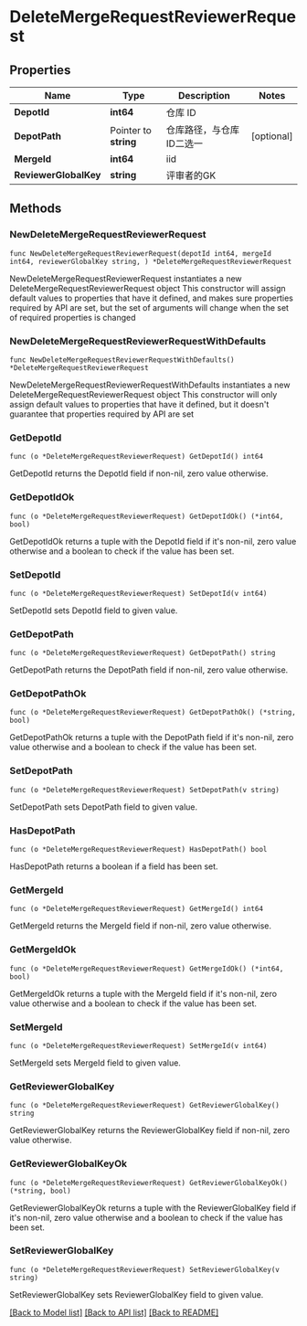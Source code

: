 # DeleteMergeRequestReviewerRequest

## Properties

Name | Type | Description | Notes
------------ | ------------- | ------------- | -------------
**DepotId** | **int64** | 仓库 ID | 
**DepotPath** | Pointer to **string** | 仓库路径，与仓库ID二选一 | [optional] 
**MergeId** | **int64** | iid | 
**ReviewerGlobalKey** | **string** | 评审者的GK | 

## Methods

### NewDeleteMergeRequestReviewerRequest

`func NewDeleteMergeRequestReviewerRequest(depotId int64, mergeId int64, reviewerGlobalKey string, ) *DeleteMergeRequestReviewerRequest`

NewDeleteMergeRequestReviewerRequest instantiates a new DeleteMergeRequestReviewerRequest object
This constructor will assign default values to properties that have it defined,
and makes sure properties required by API are set, but the set of arguments
will change when the set of required properties is changed

### NewDeleteMergeRequestReviewerRequestWithDefaults

`func NewDeleteMergeRequestReviewerRequestWithDefaults() *DeleteMergeRequestReviewerRequest`

NewDeleteMergeRequestReviewerRequestWithDefaults instantiates a new DeleteMergeRequestReviewerRequest object
This constructor will only assign default values to properties that have it defined,
but it doesn't guarantee that properties required by API are set

### GetDepotId

`func (o *DeleteMergeRequestReviewerRequest) GetDepotId() int64`

GetDepotId returns the DepotId field if non-nil, zero value otherwise.

### GetDepotIdOk

`func (o *DeleteMergeRequestReviewerRequest) GetDepotIdOk() (*int64, bool)`

GetDepotIdOk returns a tuple with the DepotId field if it's non-nil, zero value otherwise
and a boolean to check if the value has been set.

### SetDepotId

`func (o *DeleteMergeRequestReviewerRequest) SetDepotId(v int64)`

SetDepotId sets DepotId field to given value.


### GetDepotPath

`func (o *DeleteMergeRequestReviewerRequest) GetDepotPath() string`

GetDepotPath returns the DepotPath field if non-nil, zero value otherwise.

### GetDepotPathOk

`func (o *DeleteMergeRequestReviewerRequest) GetDepotPathOk() (*string, bool)`

GetDepotPathOk returns a tuple with the DepotPath field if it's non-nil, zero value otherwise
and a boolean to check if the value has been set.

### SetDepotPath

`func (o *DeleteMergeRequestReviewerRequest) SetDepotPath(v string)`

SetDepotPath sets DepotPath field to given value.

### HasDepotPath

`func (o *DeleteMergeRequestReviewerRequest) HasDepotPath() bool`

HasDepotPath returns a boolean if a field has been set.

### GetMergeId

`func (o *DeleteMergeRequestReviewerRequest) GetMergeId() int64`

GetMergeId returns the MergeId field if non-nil, zero value otherwise.

### GetMergeIdOk

`func (o *DeleteMergeRequestReviewerRequest) GetMergeIdOk() (*int64, bool)`

GetMergeIdOk returns a tuple with the MergeId field if it's non-nil, zero value otherwise
and a boolean to check if the value has been set.

### SetMergeId

`func (o *DeleteMergeRequestReviewerRequest) SetMergeId(v int64)`

SetMergeId sets MergeId field to given value.


### GetReviewerGlobalKey

`func (o *DeleteMergeRequestReviewerRequest) GetReviewerGlobalKey() string`

GetReviewerGlobalKey returns the ReviewerGlobalKey field if non-nil, zero value otherwise.

### GetReviewerGlobalKeyOk

`func (o *DeleteMergeRequestReviewerRequest) GetReviewerGlobalKeyOk() (*string, bool)`

GetReviewerGlobalKeyOk returns a tuple with the ReviewerGlobalKey field if it's non-nil, zero value otherwise
and a boolean to check if the value has been set.

### SetReviewerGlobalKey

`func (o *DeleteMergeRequestReviewerRequest) SetReviewerGlobalKey(v string)`

SetReviewerGlobalKey sets ReviewerGlobalKey field to given value.



[[Back to Model list]](../README.md#documentation-for-models) [[Back to API list]](../README.md#documentation-for-api-endpoints) [[Back to README]](../README.md)


